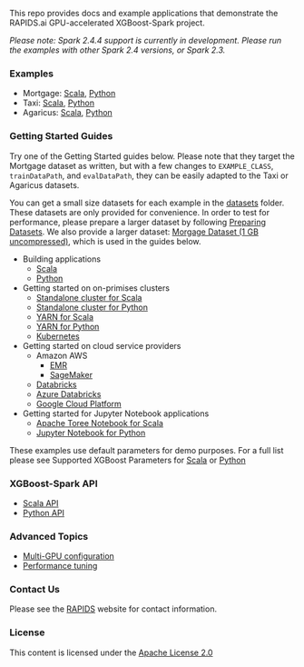 This repo provides docs and example applications that demonstrate the RAPIDS.ai GPU-accelerated XGBoost-Spark project.

*Please note: Spark 2.4.4 support is currently in development. Please run the examples with other Spark 2.4 versions, or Spark 2.3.*

### Examples

- Mortgage: [Scala](/examples/apps/scala/src/main/scala/ai/rapids/spark/examples/mortgage), [Python](/examples/apps/python/ai/rapids/spark/examples/mortgage)
- Taxi: [Scala](/examples/apps/scala/src/main/scala/ai/rapids/spark/examples/taxi), [Python](/examples/apps/python/ai/rapids/spark/examples/taxi)
- Agaricus: [Scala](/examples/apps/scala/src/main/scala/ai/rapids/spark/examples/agaricus), [Python](/examples/apps/python/ai/rapids/spark/examples/agaricus)

### Getting Started Guides

Try one of the Getting Started guides below. Please note that they target the Mortgage dataset as written, but with a few changes to `EXAMPLE_CLASS`, `trainDataPath`, and `evalDataPath`, they can be easily adapted to the Taxi or Agaricus datasets.

You can get a small size datasets for each example in the [datasets](/datasets) folder. These datasets are only provided for convenience. In order to test for performance, please prepare a larger dataset by following [Preparing Datasets](/datasets/preparing_datasets.md). We also provide a larger dataset: [Morgage Dataset (1 GB uncompressed)](https://rapidsai-data.s3.us-east-2.amazonaws.com/spark/mortgage.zip), which is used in the guides below.

- Building applications
    - [Scala](/getting-started-guides/building-sample-apps/scala.md)
    - [Python](/getting-started-guides/building-sample-apps/python.md)
- Getting started on on-primises clusters
    - [Standalone cluster for Scala](/getting-started-guides/on-premises-cluster/standalone-scala.md)
    - [Standalone cluster for Python](/getting-started-guides/on-premises-cluster/standalone-python.md)
    - [YARN for Scala](/getting-started-guides/on-premises-cluster/yarn-scala.md)
    - [YARN for Python](/getting-started-guides/on-premises-cluster/yarn-python.md)
    - [Kubernetes](/getting-started-guides/on-premises-cluster/kubernetes.md)
- Getting started on cloud service providers
    - Amazon AWS
        - [EMR](/getting-started-guides/csp/aws/emr.md)
        - [SageMaker](/getting-started-guides/csp/aws/sagemaker.md)
    - [Databricks](/getting-started-guides/csp/databricks/databricks.md)
    - [Azure Databricks](/getting-started-guides/csp/azure-databricks/azure-databricks.md)
    - [Google Cloud Platform](/getting-started-guides/csp/gcp/gcp.md)
- Getting started for Jupyter Notebook applications
    - [Apache Toree Notebook for Scala](/getting-started-guides/notebook/toree.md)
    - [Jupyter Notebook for Python](/getting-started-guides/notebook/python-notebook.md)

These examples use default parameters for demo purposes. For a full list please see Supported XGBoost Parameters for [Scala](/examples/app-parameters/supported_xgboost_parameters_scala.md) or [Python](/examples/app-parameters/supported_xgboost_parameters_python.md)

### XGBoost-Spark API

- [Scala API](/api-docs/scala.md)
- [Python API](/api-docs/python.md)

### Advanced Topics

- [Multi-GPU configuration](/advanced-topics/multi-gpu.md)
- [Performance tuning](/advanced-topics/performance_tuning.md)

### Contact Us

Please see the [RAPIDS](https://rapids.ai/community.html) website for contact information.

### License

This content is licensed under the [Apache License 2.0](/LICENSE)

